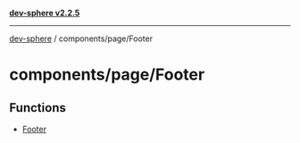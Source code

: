 [**dev-sphere v2.2.5**](../../../README.md)

***

[dev-sphere](../../../modules.md) / components/page/Footer

# components/page/Footer

## Functions

- [Footer](functions/Footer.md)
